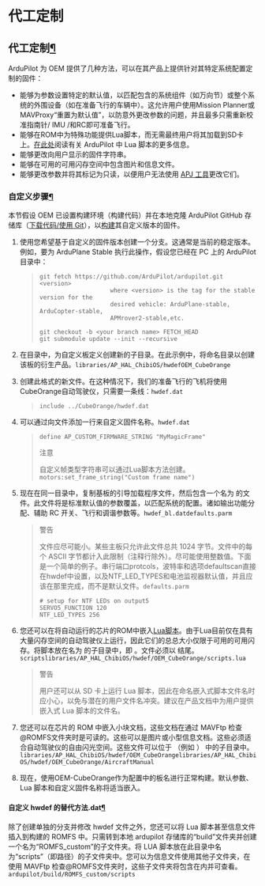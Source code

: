 # 代工定制

## 代工定制[¶](https://ardupilot.org/copter/docs/common-oem-customizations.html#oem-customization)

ArduPilot 为 OEM 提供了几种方法，可以在其产品上提供针对其特定系统配置定制的固件：

* 能够为参数设置特定的默认值，以匹配包含的系统组件（如万向节）或整个系统的外围设备（如在准备飞行的车辆中）。这允许用户使用Mission Planner或MAVProxy“重置为默认值”，以防意外更改参数的问题，并且最多只需重新校准指南针/ IMU /和RC即可准备飞行。
* 能够在ROM中为特殊功能提供Lua脚本，而无需最终用户将其加载到SD卡上。[在此处](https://ardupilot.org/copter/docs/common-lua-scripts.html#common-lua-scripts)阅读有关 ArduPilot 中 Lua 脚本的更多信息。
* 能够更改向用户显示的固件字符串。
* 能够在可用的可用闪存空间中包含图片和信息文件。
* 能够更改参数并将其标记为只读，以便用户无法使用 [APJ 工具](https://ardupilot.org/dev/docs/apjtools-intro.html#apjtools-intro)更改它们。

### 自定义步骤[¶](https://ardupilot.org/copter/docs/common-oem-customizations.html#customization-steps)

本节假设 OEM 已设置构建环境（构建代码）并在本地克隆 ArduPilot GitHub 存储库（[下载代码/使用 Git](https://ardupilot.org/dev/docs/where-to-get-the-code.html#where-to-get-the-code)），以[构建](https://ardupilot.org/dev/docs/building-the-code.html#building-the-code)其自定义版本的固件。

1.  使用您希望基于自定义的固件版本创建一个分支。这通常是当前的稳定版本。例如，要为 ArduPlane Stable 执行此操作，假设您已经在 PC 上的 ArduPilot 目录中：

    > ```
    > git fetch https://github.com/ArduPilot/ardupilot.git <version>
    >                     where <version> is the tag for the stable version for the
    >                     desired vehicle: ArduPlane-stable, ArduCopter-stable,
    >                     APMrover2-stable,etc.
    >
    > git checkout -b <your branch name> FETCH_HEAD
    > git submodule update --init --recursive
    > ```
2. 在目录中，为自定义板定义创建新的子目录。在此示例中，将命名目录以创建该板的衍生产品。`libraries/AP_HAL_ChibiOS/hwdefOEM_CubeOrange`
3.  创建此格式的新文件。在这种情况下，我们的准备飞行的飞机将使用CubeOrange自动驾驶仪，只需要一条线：`hwdef.dat`

    > ```
    > include ../CubeOrange/hwdef.dat
    > ```
4.  可以通过向文件添加一行来自定义固件名称。`hwdef.dat`

    > ```
    > define AP_CUSTOM_FIRMWARE_STRING "MyMagicFrame"
    > ```
    >
    > 注意
    >
    > 自定义帧类型字符串可以通过Lua脚本方法创建。`motors:set_frame_string("Custom frame name")`
5.  现在在同一目录中，复制基板的引导加载程序文件，然后包含一个名为 的文件。此文件将是标准默认值的参数覆盖，以匹配系统的配置。诸如输出功能分配、辅助 RC 开关、飞行和调谐参数等。`hwdef_bl.datdefaults.parm`

    > 警告
    >
    > 文件应尽可能小。某些主板只允许此文件总共 1024 字节。文件中的每个 ASCII 字节都计入此限制（注释行除外）。尽可能使用整数值。下面是一个简单的例子。串行端口protcols，波特率和选项defaultscan直接在hwdef中设置，以及NTF\_LED\_TYPES和电池监视器默认值，并且应该在那里完成，而不是默认文件。`defaults.parm`
    >
    > ```
    > # setup for NTF LEDs on output5
    > SERVO5_FUNCTION 120
    > NTF_LED_TYPES 256
    > ```
6.  您还可以在将自动运行的芯片的ROM中嵌入[Lua脚本](https://ardupilot.org/copter/docs/common-lua-scripts.html#common-lua-scripts)。由于Lua目前仅在具有大量闪存空间的自动驾驶仪上运行，因此它们的总总大小仅限于可用的可用闪存。将脚本放在名为 的子目录中，即 。文件必须以 结尾。`scriptslibraries/AP_HAL_ChibiOS/hwdef/OEM_CubeOrange/scripts.lua`

    > 警告
    >
    > 用户还可以从 SD 卡上运行 Lua 脚本，因此在命名嵌入式脚本文件名时应小心，以免与潜在的用户文件名冲突。建议在产品文档中为用户提供嵌入式 Lua 脚本的文件名。
7. 您还可以在芯片的 ROM 中嵌入小块文档，这些文档在通过 MAVFtp 检查@ROMFS文件夹时是可读的。这些可以是图片或小型信息文档。这些必须适合自动驾驶仪的自由闪光空间。这些文件可以位于 （例如 ） 中的子目录中。`libraries/AP_HAL_ChibiOS/hwdef/OEM_CubeOrangelibraries/AP_HAL_ChibiOS/hwdef/OEM_CubeOrange/AircraftManual`
8. 现在，使用OEM-CubeOrange作为配置中的板名进行正常构建。默认参数、Lua 脚本和自定义固件名称将适当嵌入。

#### 自定义 hwdef 的替代方法.dat[¶](https://ardupilot.org/copter/docs/common-oem-customizations.html#alternative-to-customizing-hwdef-dat)

除了创建单独的分支并修改 hwdef 文件之外，您还可以将 Lua 脚本甚至信息文件插入到构建的 ROMFS 中。只需转到本地 ardupilot 存储库的“build”文件夹并创建一个名为“ROMFS\_custom”的子文件夹。将 LUA 脚本放在此目录中名为“scripts”（即路径）的子文件夹中。您可以为信息文件使用其他子文件夹，在使用 MAVFtp 检查@ROMFS文件夹时，这些子文件夹将包含在内并可查看。`ardupilot/build/ROMFS_custom/scripts`
